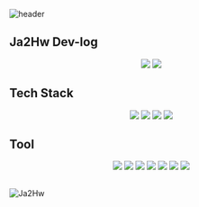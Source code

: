 ![header](https://capsule-render.vercel.app/api?type=rect&height=200&color=gradient&text=Welcome%20to%20Ja2Hw%20Dev-log%20☀️&textBg=false&fontSize=54&fontColor=eeeeee&animation=blinking)


## Ja2Hw Dev-log
<div align="center">
	<a href="https://ja2hw.tistory.com/" target="_blank"><img src="https://img.shields.io/badge/TISTORY-E33332?style=for-the-badge&logo=tistory&logoColor=white"/></a> <a href="https://ja2hw.netlify.app/" target="_blank"><img src="https://img.shields.io/badge/Ja2Hw Devlog-72EF36?style=for-the-badge&logo=gumtree&logoColor=white"/></a>	
</div>

## Tech Stack
<div align="center">
	<img src="https://img.shields.io/badge/Python-3776AB?style=for-the-badge&logo=python&logoColor=white">
	<img src="https://img.shields.io/badge/mysql-4479A1?style=for-the-badge&logo=mysql&logoColor=white"> 
	<img src="https://img.shields.io/badge/Java-007396?style=for-the-badge&logo=Java&logoColor=white"> 
 	<img src="https://img.shields.io/badge/C-A8B9CC?style=for-the-badge&logo=c&logoColor=white"> 
</div>

## Tool
<div align="center">
	<img src="https://img.shields.io/badge/Visual Studio Code-007ACC?style=flat-square&logo=visual-studio-code&logoColor=white">
        <img src="https://img.shields.io/badge/Visual Studio-5C2D91?style=flat-square&logo=visual-studio&logoColor=white">
        <img src="https://img.shields.io/badge/Anaconda-44A833?style=flat-square&logo=anaconda&logoColor=white">
	<img src="https://img.shields.io/badge/Git-F05032?style=flat-square&logo=git&logoColor=white">
        <img src="https://img.shields.io/badge/GitHub-181717?style=flat-square&logo=github&logoColor=white">
	<img src="https://img.shields.io/badge/linux-FCC624?style=for-the-badge&logo=linux&logoColor=black"> 
	<img src="https://img.shields.io/badge/Andoid Studio-3DDC84?style=flat-square&logo=android studio&logoColor=white">
</div>

## 
![Ja2Hw](https://github-readme-stats.vercel.app/api?username=ja2hw&theme=highcontrast&show_icons=true&include_all_commits=true)

</div>
<!-- ![Hits](https://hits.seeyoufarm.com/api/count/incr/badge.svg?url=https%3A%2F%2Fgithub.com%2Fjagaldol) -->

<!--

Here are some ideas to get you started:

- 🔭 I’m currently working on ...
- 🌱 I’m currently learning ...
- 👯 I’m looking to collaborate on ...
- 🤔 I’m looking for help with ...
- 💬 Ask me about ...
- 📫 How to reach me: ...
- 😄 Pronouns: ...
- ⚡ Fun fact: ...
-->
<!--
**Ja2Hw/Ja2Hw** is a ✨ _special_ ✨ repository because its `README.md` (this file) appears on your GitHub profile.

Here are some ideas to get you started:

- 🔭 I’m currently working on ...
- 🌱 I’m currently learning ...
- 👯 I’m looking to collaborate on ...
- 🤔 I’m looking for help with ...
- 💬 Ask me about ...
- 📫 How to reach me: ...
- 😄 Pronouns: ...
- ⚡ Fun fact: ...
-->
